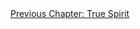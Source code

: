 <div id="nav"><a href="spirit.html">Previous Chapter: True Spirit</a></div>

</section>

[^1]: All quotations in this paragraph are taken from Hegel, *Early Theological Writings*, pp. 248-251. See also Frederick Beiser, *Hegel*, p. 115.
[^2]: The German word Hegel uses for alienation -- Entäußerung -- was used in Luther's translation of the Bible to refer to God's 'emptying' himself in becoming flesh. Pinkard (in his translator's note to *The Phenomenology of Spirit*, p. xlii) claims that Hegel would have intended this connotation.
[^3]: §483. We could say, therefore, that to be alienated or atomised by one's society is to be *objectified* by it.
[^3.1]: Hyppolite, *Genesis and Structure*, p. 386.
[^4]: §484.
[^5]: Ibid.
[^6]: Solomon, *In the Spirit of Hegel*, p. 495.
[^7]: Pinkard, *The Sociality of Reason*, p. 388n6.
[^8]: §485.
[^9]: Taylor, *Hegel*, p. 178.
[^10]: §485.
[^11]: §487.
[^12]: §488.
[^13]: Jean-Jacques Rousseau, *Emile, or on Education*, translated by Allan Bloom (New York: Basic Books, 1979), p. 37.
[^14]: §489.
[^14.1]: Rousseau, *Emile*, p. 41.
[^15]: §490.
[^16]: §491.
[^17]: The quotations and ideas in this list are taken from §§491-93 and from *Hegel's Philosophy of Nature* (Volume II of Hegel's *Encyclopaedia*), translated by A.V. Miller (Oxford: Oxford University Press, 2004), §§282-85.
[^18]: Harris, *Hegel's Ladder*, II, p. 266.
[^19]: §492.
[^20]: Augustine, *City of God*, translated by Henry Bettenson (London: Penguin Books, 2003), XIV.28. See also XIV.2 for the meaning of 'the standard of flesh'.
[^21]: §222, §417.
[^22]: §493.
[^23]: §495.
[^24]: Immanuel Kant, *Critique of Practical Reason*, 5:124.
[^25]: §496.
[^26]: §497.
[^27]: §498.
[^28]: Miller translates this word as 'ignoble', but Pinkard, Baillie, and Inwood opt for 'base'. Harris (*Hegel's Ladder*, II, p. 310n33) argues that both are mistranslations which oversimplify the connotations of *niederträchtig*.
[^29]: §§499-500.
[^30]: Denis Diderot, *Rameau's Nephew and First Satire*, translated by Margaret Mauldon (Oxford: Oxford University Press, 2006), p. 25. Note the contrast to a Rousseauian account of education.
[^31]: Ibid., p. 84.
[^32]: Alasdair MacIntyre, *After Virtue*, (Notre Dame, IN: University of Notre Dame Press, 1984), pp. 47-8.
[^34]: §501.
[^35]: §502.
[^36]: §503.
[^37]: §505.
[^38]: §506.
[^39]: Hyppolite, *Genesis and Structure*, p. 402.
[^40]: §97, §312.
[^41]: §507.
[^42]: The simplest illustration of this is how the word 'I' names *everyone*, at least in the moment of their speaking.
[^43]: Hegel to Voss, March 1805, in *Hegel: The Letters*, p. 107.
[^44]: §508.
[^45]: §509.
[^46]: Hyppolite, *Genesis and Structure*, p. 403.
[^47]: §510.
[^48]: See Robert Pippin, *Hegel's Practical Philosophy* (Cambridge: Cambridge University Press, 2008), ch. 7.
[^49]: §511.
[^50]: Ibid.
